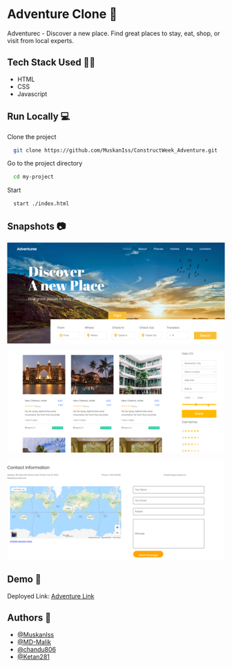 
# Adventure Clone 🌇

Adventurec - Discover a new place. Find great places to stay, eat, shop, or visit from local experts. 


## Tech Stack Used 👩‍💻

- HTML
- CSS
- Javascript


## Run Locally 💻

Clone the project

```bash
  git clone https://github.com/MuskanIss/ConstructWeek_Adventure.git
```

Go to the project directory

```bash
  cd my-project
```

Start

```bash
  start ./index.html
```


## Snapshots 📷

![](https://github.com/MuskanIss/ConstructWeek_Adventure/blob/main/images/adventure1.png?raw=true)

![](https://github.com/MuskanIss/ConstructWeek_Adventure/blob/main/images/adventure4.png?raw=true)

![](https://github.com/MuskanIss/ConstructWeek_Adventure/blob/main/images/adventure3.png?raw=true)
## Demo 🎥

Deployed Link: [Adventure Link](https://construct-week-adventure.vercel.app/)


## Authors 🤝

- [@MuskanIss](https://github.com/MuskanIss)
- [@MD-Malik](https://github.com/MD-Malik)
- [@chandu806](https://github.com/chandu806)
- [@Ketan281](https://github.com/Ketan281)
